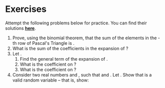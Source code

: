 # Exercises

Attempt the following problems below for practice. You can find their solutions [**here**](https://github.com/surajrampure/imt-decal-book/tree/fdeb8cfa411012087a4db0ea4d97745f91128a37/polynomials/solutions.md).   


1. Prove, using the binomial theorem, that the sum of the elements in the -th row of Pascal's Triangle is .
2. What is the sum of the coefficients in the expansion of ?
3. Let .
   1. Find the general term of the expansion of .
   2. What is the coefficient on ?
   3. What is the coefficient on ?
4. Consider two real numbers  and , such that  and . Let . Show that  is a valid random variable – that is, show:

